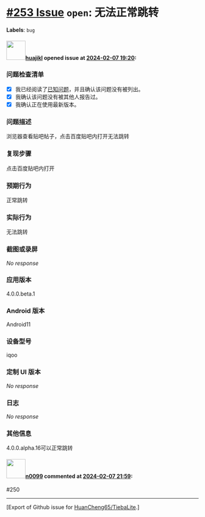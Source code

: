 # [\#253 Issue](https://github.com/HuanCheng65/TiebaLite/issues/253) `open`: 无法正常跳转
**Labels**: `bug`


#### <img src="https://avatars.githubusercontent.com/u/101338051?u=1a5a4ff6c5b46939576e6d011747b1cedb321c71&v=4" width="50">[huajikl](https://github.com/huajikl) opened issue at [2024-02-07 19:20](https://github.com/HuanCheng65/TiebaLite/issues/253):

### 问题检查清单

- [X] 我已经阅读了[已知问题](https://github.com/HuanCheng65/TiebaLite/discussions/214)，并且确认该问题没有被列出。
- [X] 我确认该问题没有被其他人报告过。
- [X] 我确认正在使用最新版本。

### 问题描述

浏览器查看贴吧帖子，点击百度贴吧内打开无法跳转

### 复现步骤

点击百度贴吧内打开

### 预期行为

正常跳转

### 实际行为

无法跳转

### 截图或录屏

_No response_

### 应用版本

4.0.0.beta.1

### Android 版本

Android11

### 设备型号

iqoo

### 定制 UI 版本

_No response_

### 日志

_No response_

### 其他信息

4.0.0.alpha.16可以正常跳转

#### <img src="https://avatars.githubusercontent.com/u/13030387?u=b18d797ff4ab4819de469d0e4928e00ed95caf26&v=4" width="50">[n0099](https://github.com/n0099) commented at [2024-02-07 21:59](https://github.com/HuanCheng65/TiebaLite/issues/253#issuecomment-1933007984):

#250


-------------------------------------------------------------------------------



[Export of Github issue for [HuanCheng65/TiebaLite](https://github.com/HuanCheng65/TiebaLite).]
